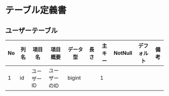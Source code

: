 # テーブル定義書

## ユーザーテーブル


| No | 列名 | 項目名 | 項目概要 | データ型 | 長さ | 主キー | NotNull | デフォルト | 備考 |
|----|----|-----|------|------|----|-----|---------|-------|----|
| 1 | id | ユーザーID | ユーザーのID | bigint |  | 1 |  |  |   |
